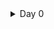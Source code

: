 
<details>
	<summary>Day 0  </summary>
	
# Day 0 - Tools Installation
## Yosys

<img width="575" alt="yosys" src="Photos/Screenshot from 2025-09-20 21-01-08.png">
<img width="575" alt="yosys" src="Photos/Screenshot from 2025-09-20 21-02-48.png">

## Iverilog

<img width="702" alt="iverilog" src="Screenshot from 2025-09-20 21-03-36.png">
<img width="702" alt="iverilog" src="Screenshot from 2025-09-20 21-04-25.png">

## NGSpice

<img width="702" alt="iverilog" src="Screenshot from 2025-09-20 21-22-51.png">

## GTKWave

<img width="604" alt="gtkwave2" src="">

<img width="1008" alt="gtkwave1" src="">

## Magic

<img width="604" alt="gtkwave2" src="Screenshot from 2025-09-20 21-29-20.png">

<img width="1008" alt="gtkwave1" src="Screenshot from 2025-09-20 21-29-53.png">
<img width="1008" alt="gtkwave1" src="Screenshot from 2025-09-20 21-29-56.png">


## Open Lane

# Dependencies 

<img width="604" alt="gtkwave2" src="Screenshot from 2025-09-20 21-35-18.png">
<img width="1008" alt="gtkwave1" src="Screenshot from 2025-09-20 21-36-25.png">
<img width="1008" alt="gtkwave1" src="Screenshot from 2025-09-20 21-36-34.png">

# PDK Tools

<img width="604" alt="gtkwave2" src="Screenshot from 2025-09-20 22-49-43.png">

<img width="1008" alt="gtkwave1" src="Screenshot from 2025-09-20 22-49-52.png">
</details>
